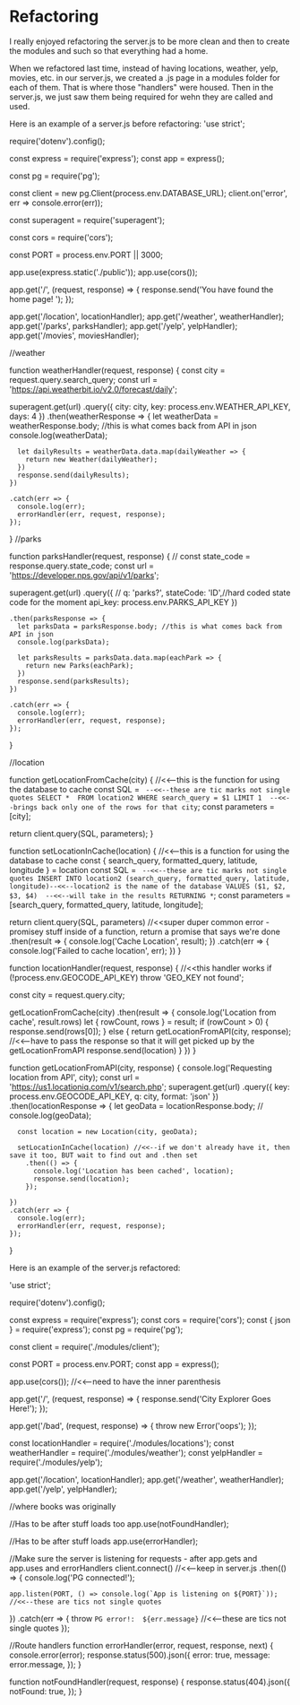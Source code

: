 # Refactoring

I really enjoyed refactoring the server.js to be more clean and then to create the modules and such so that everything had a home.

When we refactored last time, instead of having locations, weather, yelp, movies, etc. in our server.js, we created a .js page in a modules folder for each of them.  That is where those "handlers" were housed.  Then in the server.js, we just saw them being required for wehn they are called and used.

Here is an example of a server.js before refactoring:
'use strict';

require('dotenv').config();


const express = require('express');
const app = express();

const pg = require('pg');

const client = new pg.Client(process.env.DATABASE_URL);
client.on('error', err => console.error(err));

const superagent = require('superagent');

const cors = require('cors');

const PORT = process.env.PORT || 3000;

app.use(express.static('./public'));
app.use(cors());


app.get('/', (request, response) => {
  response.send('You have found the home page! ');
});


app.get('/location', locationHandler);
app.get('/weather', weatherHandler);
app.get('/parks', parksHandler);
app.get('/yelp', yelpHandler);
app.get('/movies', moviesHandler);


//weather

function weatherHandler(request, response) {
  const city = request.query.search_query;
  const url = 'https://api.weatherbit.io/v2.0/forecast/daily';

  superagent.get(url)
    .query({
      city: city,
      key: process.env.WEATHER_API_KEY,
      days: 4
    })
    .then(weatherResponse => {
      let weatherData = weatherResponse.body; //this is what comes back from API in json
      console.log(weatherData);

      let dailyResults = weatherData.data.map(dailyWeather => {
        return new Weather(dailyWeather);
      })
      response.send(dailyResults);
    })

    .catch(err => {
      console.log(err);
      errorHandler(err, request, response);
    });
}
//parks

function parksHandler(request, response) {
  // const state_code = response.query.state_code;
  const url = 'https://developer.nps.gov/api/v1/parks';


  superagent.get(url)
    .query({
      // q: 'parks?',
      stateCode: 'ID',//hard coded state code for the moment
      api_key: process.env.PARKS_API_KEY
    })

    .then(parksResponse => {
      let parksData = parksResponse.body; //this is what comes back from API in json
      console.log(parksData);

      let parksResults = parksData.data.map(eachPark => {
        return new Parks(eachPark);
      })
      response.send(parksResults);
    })

    .catch(err => {
      console.log(err);
      errorHandler(err, request, response);
    });
}

//location

function getLocationFromCache(city) { //<<--this is the function for using the database to cache
  const SQL = `  --<<--these are tic marks not single quotes
    SELECT * 
    FROM location2
    WHERE search_query = $1
    LIMIT 1  --<<--brings back only one of the rows for that city
    `;
  const parameters = [city];

  return client.query(SQL, parameters);
}

function setLocationInCache(location) { //<<--this is a function for using the database to cache
  const { search_query, formatted_query, latitude, longitude } = location
  const SQL = `  --<<--these are tic marks not single quotes
    INSERT INTO location2 (search_query, formatted_query, latitude, longitude)--<<--location2 is the name of the database
    VALUES ($1, $2, $3, $4)  --<<--will take in the results
    RETURNING *
    `;
  const parameters = [search_query, formatted_query, latitude, longitude];

  return client.query(SQL, parameters) //<<super duper common error - promisey stuff inside of a function, return a promise that says we're done
    .then(result => {
      console.log('Cache Location', result);
    })
    .catch(err => {
      console.log('Failed to cache location', err);
    })
}

function locationHandler(request, response) { //<<this handler works
  if (!process.env.GEOCODE_API_KEY) throw 'GEO_KEY not found';

  const city = request.query.city;

  getLocationFromCache(city)
    .then(result => {
      console.log('Location from cache', result.rows)
      let { rowCount, rows } = result;
      if (rowCount > 0) {
        response.send(rows[0]);
      }
      else {
        return getLocationFromAPI(city, response); //<<--have to pass the response so that it will get picked up by the getLocationFromAPI response.send(location)
      }
    })
}

function getLocationFromAPI(city, response) {
  console.log('Requesting location from API', city);
  const url = 'https://us1.locationiq.com/v1/search.php';
  superagent.get(url)
    .query({
      key: process.env.GEOCODE_API_KEY,
      q: city,
      format: 'json'
    })
    .then(locationResponse => {
      let geoData = locationResponse.body;
      // console.log(geoData);

      const location = new Location(city, geoData);

      setLocationInCache(location) //<<--if we don't already have it, then save it too, BUT wait to find out and .then set
        .then(() => {
          console.log('Location has been cached', location);
          response.send(location);
        });

    })
    .catch(err => {
      console.log(err);
      errorHandler(err, request, response);
    });
}

Here is an example of the server.js refactored:

'use strict';

require('dotenv').config();

const express = require('express');
const cors = require('cors');
const { json } = require('express');
const pg = require('pg');

const client = require('./modules/client');


const PORT = process.env.PORT;
const app = express();

app.use(cors()); //<<--need to have the inner parenthesis

app.get('/', (request, response) => {
  response.send('City Explorer Goes Here!');
});

app.get('/bad', (request, response) => {
  throw new Error('oops');
});

const locationHandler = require('./modules/locations');
const weatherHandler = require('./modules/weather');
const yelpHandler = require('./modules/yelp');

app.get('/location', locationHandler);
app.get('/weather', weatherHandler);
app.get('/yelp', yelpHandler);


//where books was originally

//Has to be after stuff loads too
app.use(notFoundHandler);

//Has to be after stuff loads
app.use(errorHandler);

//Make sure the server is listening for requests - after app.gets and app.uses and errorHandlers
client.connect()  //<<--keep in server.js
  .then(() => {
    console.log('PG connected!');

    app.listen(PORT, () => console.log(`App is listening on ${PORT}`)); //<<--these are tics not single quotes
  })
  .catch(err => {
    throw `PG error!:  ${err.message}`  //<<--these are tics not single quotes
  });



//Route handlers
function errorHandler(error, request, response, next) {
  console.error(error);
  response.status(500).json({
    error: true,
    message: error.message,
  });
}

function notFoundHandler(request, response) {
  response.status(404).json({
    notFound: true,
  });
}